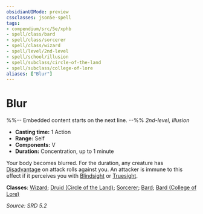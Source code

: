 ```yaml
---
obsidianUIMode: preview
cssclasses: json5e-spell
tags:
- compendium/src/5e/xphb
- spell/class/bard
- spell/class/sorcerer
- spell/class/wizard
- spell/level/2nd-level
- spell/school/illusion
- spell/subclass/circle-of-the-land
- spell/subclass/college-of-lore
aliases: ["Blur"]
---
```

# Blur
%%-- Embedded content starts on the next line. --%%
*2nd-level, Illusion*  

- **Casting time:** 1 Action
- **Range:** Self
- **Components:** V
- **Duration:** Concentration, up to 1 minute

Your body becomes blurred. For the duration, any creature has [Disadvantage](disadvantage-xphb.md) on attack rolls against you. An attacker is immune to this effect if it perceives you with [Blindsight](senses.md#Blindsight) or [Truesight](senses.md#Truesight).

**Classes**: [Wizard](list-spells-classes-wizard.md); [Druid (Circle of the Land)](list-spells-classes-druid-xphb-circle-of-the-land-xphb.md "subclass=XPHB;class=XPHB"); [Sorcerer](list-spells-classes-sorcerer.md); [Bard](list-spells-classes-bard.md); [Bard (College of Lore)](list-spells-classes-bard-xphb-college-of-lore-xphb.md "subclass=XPHB;class=XPHB")

*Source: SRD 5.2*